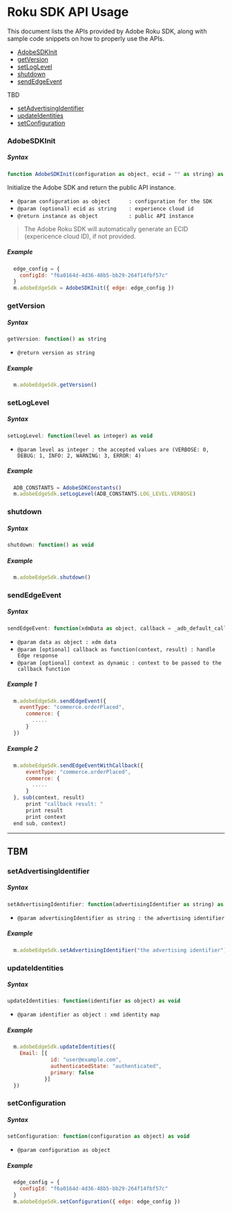 # Roku SDK API Usage

This document lists the APIs provided by Adobe Roku SDK, along with sample code snippets on how to properly use the APIs.

- [AdobeSDKInit](#AdobeSDKInit)
- [getVersion](#getVersion)
- [setLogLevel](#setLogLevel)
- [shutdown](#shutdown)
- [sendEdgeEvent](#sendEdgeEvent)

TBD 
- [setAdvertisingIdentifier](#setAdvertisingIdentifier)
- [updateIdentities](#updateIdentities)
- [setConfiguration](#setConfiguration)



### AdobeSDKInit

##### Syntax

```javascript
function AdobeSDKInit(configuration as object, ecid = "" as string) as object
```
Initialize the Adobe SDK and return the public API instance.
- `@param configuration as object      : configuration for the SDK`
- `@param (optional) ecid as string    : experience cloud id`
- `@return instance as object          : public API instance`

> The Adobe Roku SDK will automatically generate an ECID (expericence cloud ID), if not provided. 

##### Example 

```javascript
  edge_config = {
    configId: "f6a0164d-4d36-48b5-bb29-264f14fbf57c"
  }
  m.adobeEdgeSdk = AdobeSDKInit({ edge: edge_config })
```

### getVersion

##### Syntax

```javascript
getVersion: function() as string
```
- `@return version as string`

##### Example 

```javascript
  m.adobeEdgeSdk.getVersion()
```

### setLogLevel

##### Syntax

```javascript
setLogLevel: function(level as integer) as void
```
- `@param level as integer : the accepted values are (VERBOSE: 0, DEBUG: 1, INFO: 2, WARNING: 3, ERROR: 4)`

##### Example 

```javascript
  ADB_CONSTANTS = AdobeSDKConstants()
  m.adobeEdgeSdk.setLogLevel(ADB_CONSTANTS.LOG_LEVEL.VERBOSE)
```

### shutdown

##### Syntax

```javascript
shutdown: function() as void
```

##### Example 

```javascript
  m.adobeEdgeSdk.shutdown()
```

### sendEdgeEvent

##### Syntax

```javascript
sendEdgeEvent: function(xdmData as object, callback = _adb_default_callback as function, context = invalid as dynamic) as void
```
- `@param data as object : xdm data`
- `@param [optional] callback as function(context, result) : handle Edge response`
- `@param [optional] context as dynamic : context to be passed to the callback function`

##### Example 1

```javascript
  m.adobeEdgeSdk.sendEdgeEvent({
    eventType: "commerce.orderPlaced",
      commerce: {
        .....
      }
  })
```
##### Example 2
```javascript
  m.adobeEdgeSdk.sendEdgeEventWithCallback({
      eventType: "commerce.orderPlaced",
      commerce: {
        .....
      }
  }, sub(context, result)
      print "callback result: "
      print result
      print context
  end sub, context)
```
---

## TBM

### setAdvertisingIdentifier

##### Syntax

```javascript
setAdvertisingIdentifier: function(advertisingIdentifier as string) as void
```
- `@param advertisingIdentifier as string : the advertising identifier`

##### Example 

```javascript
  m.adobeEdgeSdk.setAdvertisingIdentifier("the advertising identifier")
```

### updateIdentities

##### Syntax

```javascript
updateIdentities: function(identifier as object) as void
```
- `@param identifier as object : xmd identity map`

##### Example 

```javascript
  m.adobeEdgeSdk.updateIdentities({
    Email: [{
              id: "user@example.com",
              authenticatedState: "authenticated",
              primary: false
            }]
  })
```
### setConfiguration

##### Syntax

```javascript
setConfiguration: function(configuration as object) as void
```
- `@param configuration as object`

##### Example 

```javascript
  edge_config = {
    configId: "f6a0164d-4d36-48b5-bb29-264f14fbf57c"
  }
  m.adobeEdgeSdk.setConfiguration({ edge: edge_config })
```


